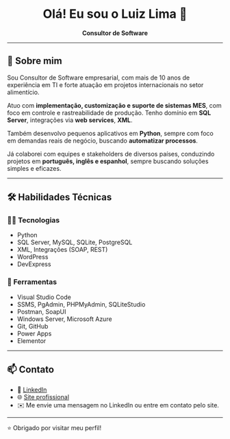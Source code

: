 <h1 align="center">Olá! Eu sou o Luiz Lima 👋</h1>

<p align="center">
  <b>Consultor de Software</b><br>
</p>

---

## 🧠 Sobre mim

Sou Consultor de Software empresarial, com mais de 10 anos de experiência em TI e forte atuação em projetos internacionais no setor alimentício.

Atuo com **implementação, customização e suporte de sistemas MES**, com foco em controle e rastreabilidade de produção. Tenho domínio em **SQL Server**, integrações via **web services**, **XML**.

Também desenvolvo pequenos aplicativos em **Python**, sempre com foco em demandas reais de negócio, buscando **automatizar processos**.

Já colaborei com equipes e stakeholders de diversos países, conduzindo projetos em **português, inglês e espanhol**, sempre buscando soluções simples e eficazes.

---

## 🛠️ Habilidades Técnicas

### 👨‍💻 Tecnologias
- Python
- SQL Server, MySQL, SQLite, PostgreSQL
- XML, Integrações (SOAP, REST)
- WordPress
- DevExpress

### 🧰 Ferramentas
- Visual Studio Code
- SSMS, PgAdmin, PHPMyAdmin, SQLiteStudio
- Postman, SoapUI
- Windows Server, Microsoft Azure
- Git, GitHub
- Power Apps
- Elementor

---

## 📫 Contato

- 💼 [LinkedIn](https://www.linkedin.com/in/luiz-felipe-lima-276425b7/)
- 🌐 [Site profissional](https://pirapixel.com/)
- ✉️ Me envie uma mensagem no LinkedIn ou entre em contato pelo site.

---

⭐ Obrigado por visitar meu perfil!

